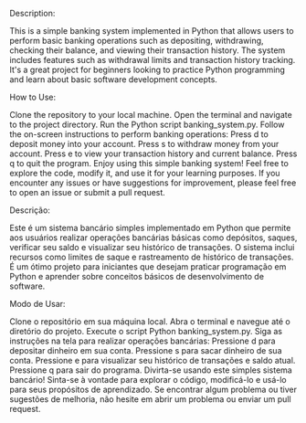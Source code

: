 Description:

This is a simple banking system implemented in Python that allows users to perform basic banking operations such as depositing, withdrawing, checking their balance, and viewing their transaction history. The system includes features such as withdrawal limits and transaction history tracking. It's a great project for beginners looking to practice Python programming and learn about basic software development concepts.

How to Use:

Clone the repository to your local machine.
Open the terminal and navigate to the project directory.
Run the Python script banking_system.py.
Follow the on-screen instructions to perform banking operations:
Press d to deposit money into your account.
Press s to withdraw money from your account.
Press e to view your transaction history and current balance.
Press q to quit the program.
Enjoy using this simple banking system!
Feel free to explore the code, modify it, and use it for your learning purposes. If you encounter any issues or have suggestions for improvement, please feel free to open an issue or submit a pull request.

Descrição:

Este é um sistema bancário simples implementado em Python que permite aos usuários realizar operações bancárias básicas como depósitos, saques, verificar seu saldo e visualizar seu histórico de transações. O sistema inclui recursos como limites de saque e rastreamento de histórico de transações. É um ótimo projeto para iniciantes que desejam praticar programação em Python e aprender sobre conceitos básicos de desenvolvimento de software.

Modo de Usar:

Clone o repositório em sua máquina local.
Abra o terminal e navegue até o diretório do projeto.
Execute o script Python banking_system.py.
Siga as instruções na tela para realizar operações bancárias:
Pressione d para depositar dinheiro em sua conta.
Pressione s para sacar dinheiro de sua conta.
Pressione e para visualizar seu histórico de transações e saldo atual.
Pressione q para sair do programa.
Divirta-se usando este simples sistema bancário!
Sinta-se à vontade para explorar o código, modificá-lo e usá-lo para seus propósitos de aprendizado. Se encontrar algum problema ou tiver sugestões de melhoria, não hesite em abrir um problema ou enviar um pull request.
